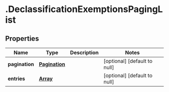 # .DeclassificationExemptionsPagingList

## Properties
Name | Type | Description | Notes
------------ | ------------- | ------------- | -------------
**pagination** | [**Pagination**](Pagination.md) |  | [optional] [default to null]
**entries** | [**Array<DeclassificationExemptionEntry>**](DeclassificationExemptionEntry.md) |  | [optional] [default to null]


